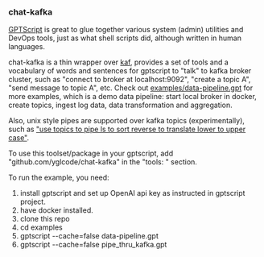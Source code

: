 ### chat-kafka

[GPTScript](https://github.com/gptscript-ai/gptscript) is great to glue together various system (admin) utilities and DevOps tools, just as what shell scripts did, although written in human languages.

chat-kafka is a thin wrapper over [kaf](https://github.com/birdayz/kaf), provides a set of tools and a vocabulary of words and sentences for gptscript to "talk" to kafka broker cluster, such as "connect to broker at localhost:9092", "create a topic A", "send message to topic A", etc. Check out [examples/data-pipeline.gpt](https://github.com/yglcode/chat-kafka/blob/main/examples/data-pipeline.gpt) for more examples, which is a demo data pipeline: start local broker in docker, create topics, ingest log data, data transformation and aggregation.

Also, unix style pipes are supported over kafka topics (experimentally), such as ["use topics to pipe ls to sort reverse to translate lower to upper case"](https://github.com/yglcode/chat-kafka/blob/main/examples/pipe_thru_kafka.gpt).

To use this toolset/package in your gptscript, add "github.com/yglcode/chat-kafka" in the "tools: " section.

To run the example, you need:
1. install gptscript and set up OpenAI api key as instructed in gptscript project.
2. have docker installed.
3. clone this repo
4. cd examples 
5. gptscript --cache=false data-pipeline.gpt
6. gptscript --cache=false pipe_thru_kafka.gpt
